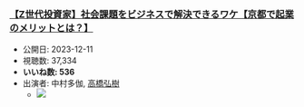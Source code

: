### [【Z世代投資家】社会課題をビジネスで解決できるワケ【京都で起業のメリットとは？】](https://www.youtube.com/watch?v=lIck3irpps4)
-   公開日: 2023-12-11
-   視聴数: 37,334
-   **いいね数: 536**
-   出演者: 中村多伽, [高橋弘樹](/rehacq_fan/people/高橋弘樹 "wikilink")
    - [![](https://img.youtube.com/vi/lIck3irpps4/hqdefault.jpg)](https://www.youtube.com/watch?v=lIck3irpps4)
